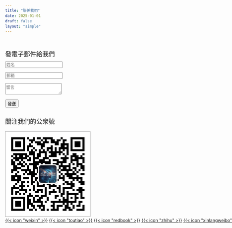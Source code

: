 ```yaml
---
title: "聯係我們"
date: 2025-01-01
draft: false
layout: "simple"
---
```


<div class="custom-contact-parent" style="margin-top: 50px;">
  <div class="custom-contact-child1">
  <div style="font-size: 20px; margin-top:30px; margin-bottom: 10px;" >發電子郵件給我們</div>
  <script src="https://cdn.jsdelivr.net/npm/@emailjs/browser@4/dist/email.min.js"></script>
   <form class="custom-formcontact-container" id="contact-form">
       <input class="custom-formcontact-input" type="text" id="name" placeholder="姓名" required><p>
       <input class="custom-formcontact-input" type="email" id="email" placeholder="郵箱" required><p>
       <textarea class="custom-formcontact-textarea" id="message" placeholder="留言" required></textarea><p>
       <button type="submit" class="custom-formcontact-button">發送</button>
   </form>
   <script>
       emailjs.init("vdP5Xufc7ya4tda5p"); //  Public Key
       document.getElementById('contact-form').addEventListener('submit', function(event) {
           event.preventDefault();
           const data = {
               name: document.getElementById("name").value,
               email: document.getElementById("email").value,
               message: document.getElementById("message").value,
           };
           console.log("發送數據:", data); // test
           emailjs.send("service_30kcso8", "template_0lan0r9", data) // 業務ID service 模板ID template
               .then(() => alert('發送成功！'),
                    (error) => alert('發送失敗：' + error.text));
       });
   </script>
  </div>

  <div class="custom-contact-child2"></div>
  
  <div class="custom-contact-child3">
   <div style="font-size: 20px; margin-top:30px; margin-bottom: 10px;" >關注我們的公衆號</div>
   <img style="margin-top: 8px; width: 275px;" src="/images/weixin.jpg">
   
  <div style="margin-top:0px; white-space: nowrap;">
  <a href="#" class="custom-icon-bluey">{{< icon "weixin" >}}</a>
  <a href="https://www.toutiao.com/c/user/token/MS4wLjABAAAAg0e3TfgJwAzj2dS6wu8Mg3dWTIzAjTGU26mQGm4AKjQ/" target="_blank" class="custom-icon-bluey">{{< 
  icon "toutiao" >}}</a>
  <a href="https://www.xiaohongshu.com/user/profile/5d423fc90000000016034bc6?xsec_token=YBvkMf6BM6shT8zJAPAaDS4TdQNUmu4WskjU5MrT_0mss%3D&xsec_source=app_share&
  xhsshare=WeixinSession&appuid=5d423fc90000000016034bc6&apptime=1741686168&share_id=5759c5c385644ebf8cf03fea99c2e53e&share_channel=wechat/" target="_blank" 
  class="custom-icon-bluey">{{< icon "redbook" >}}</a>
  <a href="https://zhihu.com/people/nscm/" target="_blank" class="custom-icon-bluey">{{< icon "zhihu" >}}</a>
  <a href="https://m.weibo.cn/u/6178605197/" target="_blank" class="custom-icon-bluey">{{< icon "xinlangweibo" >}}</a>
  <a href="mailto:ohulab.org@ohulab.org" target="_blank" class="custom-icon-bluey">{{< icon "email" >}}</a>
  </div>
  
  </div>
</div>
